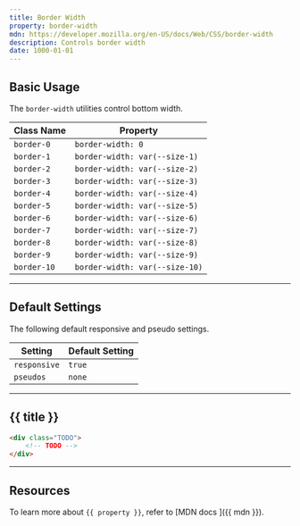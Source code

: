 ```yaml
---
title: Border Width
property: border-width
mdn: https://developer.mozilla.org/en-US/docs/Web/CSS/border-width
description: Controls border width
date: 1000-01-01
---
```


## Basic Usage

The `border-width` utilities control bottom width.

| Class Name  | Property                       |
| ----------- | ------------------------------ |
| `border-0`  | `border-width: 0`              |
| `border-1`  | `border-width: var(--size-1)`  |
| `border-2`  | `border-width: var(--size-2)`  |
| `border-3`  | `border-width: var(--size-3)`  |
| `border-4`  | `border-width: var(--size-4)`  |
| `border-5`  | `border-width: var(--size-5)`  |
| `border-6`  | `border-width: var(--size-6)`  |
| `border-7`  | `border-width: var(--size-7)`  |
| `border-8`  | `border-width: var(--size-8)`  |
| `border-9`  | `border-width: var(--size-9)`  |
| `border-10` | `border-width: var(--size-10)` |

---

## Default Settings

The following default responsive and pseudo settings.

| Setting      | Default Setting |
| ------------ | --------------- |
| `responsive` | `true`          |
| `pseudos`    | `none`          |

---

## {{ title }}

<div class="bg-silver-200 p-20 h-256 radius-md flex flex-wrap align-content-center">
  <!-- ... -->
</div>

```html
<div class="TODO">
	<!-- TODO -->
</div>
```

---

## Resources

To learn more about `{{ property }}`, refer to [MDN docs <i class="far fa-external-link ml-6"></i>]({{ mdn }}).
